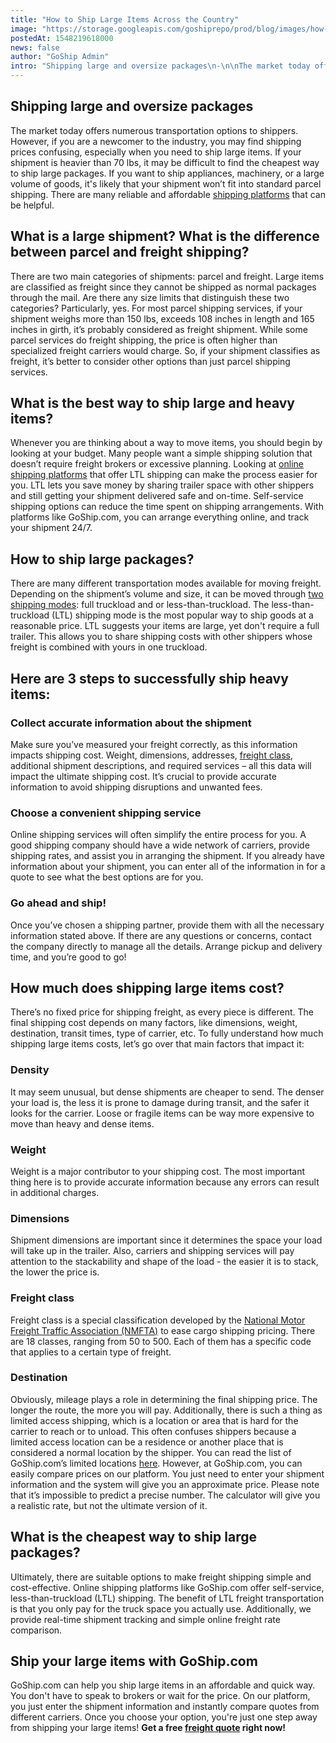 ```yaml
---
title: "How to Ship Large Items Across the Country"
image: "https://storage.googleapis.com/goshiprepo/prod/blog/images/how-to-ship-large-items.jpg"
postedAt: 1548219618000
news: false
author: "GoShip Admin"
intro: "Shipping large and oversize packages\n-\n\nThe market today offers numerous transportation options to shippers. However, if you are a newcomer to the industry, you may find shipping prices confusing, especially when you need to ship large items. If your shipment is heavier than 70 lbs, it may be difficult to find the cheapest way to ship large packages. If you want to ship appliances, machinery, or a large volume of goods, it's likely that your shipment won’t fit into standard parcel shipping. There are many r"
---
```

Shipping large and oversize packages
------------------------------------

The market today offers numerous transportation options to shippers. However, if you are a newcomer to the industry, you may find shipping prices confusing, especially when you need to ship large items. If your shipment is heavier than 70 lbs, it may be difficult to find the cheapest way to ship large packages. If you want to ship appliances, machinery, or a large volume of goods, it's likely that your shipment won’t fit into standard parcel shipping. There are many reliable and affordable [shipping platforms](https://www.goship.com/blog/top-3-benefits-of-using-an-online-shipping-solution/) that can be helpful.

What is a large shipment? What is the difference between parcel and freight shipping?
-------------------------------------------------------------------------------------

There are two main categories of shipments: parcel and freight. Large items are classified as freight since they cannot be shipped as normal packages through the mail. Are there any size limits that distinguish these two categories? Particularly, yes. For most parcel shipping services, if your shipment weighs more than 150 lbs, exceeds 108 inches in length and 165 inches in girth, it’s probably considered as freight shipment. While some parcel services do freight shipping, the price is often higher than specialized freight carriers would charge. So, if your shipment classifies as freight, it’s better to consider other options than just parcel shipping services.

What is the best way to ship large and heavy items?
---------------------------------------------------

Whenever you are thinking about a way to move items, you should begin by looking at your budget. Many people want a simple shipping solution that doesn’t require freight brokers or excessive planning. Looking at [online shipping platforms](https://www.goship.com/blog/how-small-business-benefits-from-ltl/) that offer LTL shipping can make the process easier for you. LTL lets you save money by sharing trailer space with other shippers and still getting your shipment delivered safe and on-time. Self-service shipping options can reduce the time spent on shipping arrangements. With platforms like GoShip.com, you can arrange everything online, and track your shipment 24/7.

How to ship large packages?
---------------------------

There are many different transportation modes available for moving freight. Depending on the shipment’s volume and size, it can be moved through [two shipping modes](https://www.goship.com/blog/full-truckload-vs-less-than-truckload-what-is-the-difference/): full truckload and or less-than-truckload. The less-than-truckload (LTL) shipping mode is the most popular way to ship goods at a reasonable price. LTL suggests your items are large, yet don't require a full trailer. This allows you to share shipping costs with other shippers whose freight is combined with yours in one truckload.

Here are 3 steps to successfully ship heavy items:
--------------------------------------------------

### Collect accurate information about the shipment

Make sure you’ve measured your freight correctly, as this information impacts shipping cost. Weight, dimensions, addresses, [freight class](https://www.goship.com/blog/blog-everything-you-need-to-know-about-ltl-freight-class/), additional shipment descriptions, and required services – all this data will impact the ultimate shipping cost. It’s crucial to provide accurate information to avoid shipping disruptions and unwanted fees.

### Choose a convenient shipping service

Online shipping services will often simplify the entire process for you. A good shipping company should have a wide network of carriers, provide shipping rates, and assist you in arranging the shipment. If you already have information about your shipment, you can enter all of the information in for a quote to see what the best options are for you.

### Go ahead and ship!

Once you’ve chosen a shipping partner, provide them with all the necessary information stated above. If there are any questions or concerns, contact the company directly to manage all the details. Arrange pickup and delivery time, and you’re good to go!

How much does shipping large items cost?
----------------------------------------

There’s no fixed price for shipping freight, as every piece is different. The final shipping cost depends on many factors, like dimensions, weight, destination, transit times, type of carrier, etc. To fully understand how much shipping large items costs, let’s go over that main factors that impact it:

### **Density**

It may seem unusual, but dense shipments are cheaper to send. The denser your load is, the less it is prone to damage during transit, and the safer it looks for the carrier. Loose or fragile items can be way more expensive to move than heavy and dense items.

### **Weight**

Weight is a major contributor to your shipping cost. The most important thing here is to provide accurate information because any errors can result in additional charges.

### **Dimensions**

Shipment dimensions are important since it determines the space your load will take up in the trailer. Also, carriers and shipping services will pay attention to the stackability and shape of the load - the easier it is to stack, the lower the price is.

### **Freight class**

Freight class is a special classification developed by the [National Motor Freight Traffic Association (NMFTA)](http://www.nmfta.org/pages/nmfc) to ease cargo shipping pricing. There are 18 classes, ranging from 50 to 500. Each of them has a specific code that applies to a certain type of freight.

### **Destination**

Obviously, mileage plays a role in determining the final shipping price. The longer the route, the more you will pay. Additionally, there is such a thing as limited access shipping, which is a location or area that is hard for the carrier to reach or to unload. This often confuses shippers because a limited access location can be a residence or another place that is considered a normal location by the shipper. You can read the list of GoShip.com’s limited locations [here](https://www.goship.com/blog/limited-access-shipping-location/). However, at GoShip.com, you can easily compare prices on our platform. You just need to enter your shipment information and the system will give you an approximate price. Please note that it’s impossible to predict a precise number. The calculator will give you a realistic rate, but not the ultimate version of it.

What is the cheapest way to ship large packages?
------------------------------------------------

Ultimately, there are suitable options to make freight shipping simple and cost-effective. Online shipping platforms like GoShip.com offer self-service, less-than-truckload (LTL) shipping. The benefit of LTL freight transportation is that you only pay for the truck space you actually use. Additionally, we provide real-time shipment tracking and simple online freight rate comparison.

Ship your large items with GoShip.com
-------------------------------------

GoShip.com can help you ship large items in an affordable and quick way. You don't have to speak to brokers or wait for the price. On our platform, you just enter the shipment information and instantly compare quotes from different carriers. Once you choose your option, you're just one step away from shipping your large items! **Get a free [freight quote](https://www.goship.com/) right now!**
